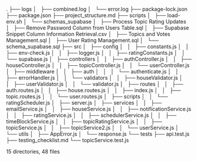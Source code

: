 .
├── logs
│   ├── combined.log
│   └── error.log
├── package-lock.json
├── package.json
├── project_structure.md
├── scripts
│   ├── load-env.sh
│   └── schemas_supabase
│       ├── Process Topic Rating Updates
│       ├── Remove Password Column from Users Table.sql
│       ├── Supabase Snippet Column Information Retrieval.csv
│       ├── Topics and Votes Management.sql
│       ├── User Rating Management.sql
│       └── schema_supabase.sql
├── src
│   ├── config
│   │   ├── constants.js
│   │   ├── env-check.js
│   │   ├── logger.js
│   │   ├── ratingConstants.js
│   │   └── supabase.js
│   ├── controllers
│   │   ├── authController.js
│   │   ├── houseController.js
│   │   ├── topicController.js
│   │   └── userController.js
│   ├── middleware
│   │   ├── auth
│   │   │   └── authenticate.js
│   │   ├── errorHandler.js
│   │   └── validators
│   │       ├── houseValidator.js
│   │       ├── userValidator.js
│   │       └── validator.js
│   ├── routes
│   │   ├── auth.routes.js
│   │   ├── house.routes.js
│   │   ├── index.js
│   │   ├── topic.routes.js
│   │   └── user.routes.js
│   ├── scripts
│   │   └── ratingScheduler.js
│   ├── server.js
│   ├── services
│   │   ├── emailService.js
│   │   ├── houseService.js
│   │   ├── notificationService.js
│   │   ├── ratingService.js
│   │   ├── schedulerService.js
│   │   ├── timeBlockService.js
│   │   ├── topicRatingService.js
│   │   ├── topicService.js
│   │   ├── topicService2.js
│   │   └── userService.js
│   └── utils
│       ├── AppError.js
│       └── response.js
└── tests
    ├── api.test.js
    ├── testing_checklist.md
    └── topicService.test.js

15 directories, 48 files
